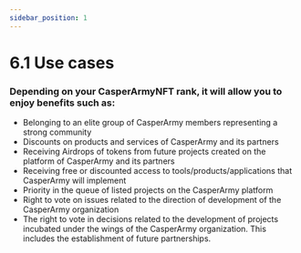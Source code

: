 ```yaml
---
sidebar_position: 1
---
```


# 6.1 Use cases

### Depending on your CasperArmyNFT rank, it will allow you to enjoy benefits such as:
 
- Belonging to an elite group of CasperArmy members representing a strong community
- Discounts on products and services of CasperArmy and its partners
- Receiving Airdrops of tokens from future projects created on the platform of CasperArmy and its partners
- Receiving free or discounted access to tools/products/applications that CasperArmy will implement
- Priority in the queue of listed projects on the CasperArmy platform
- Right to vote on issues related to the direction of development of the CasperArmy organization
- The right to vote in decisions related to the development of projects incubated under the wings of the CasperArmy organization. This includes the establishment of future partnerships.
